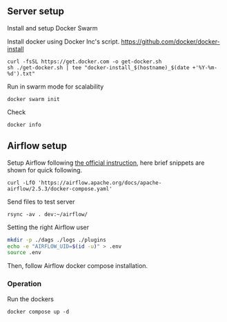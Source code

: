## Server setup

Install and setup Docker Swarm

Install docker using Docker Inc's script.
https://github.com/docker/docker-install

    curl -fsSL https://get.docker.com -o get-docker.sh
    sh ./get-docker.sh | tee "docker-install_$(hostname)_$(date +'%Y-%m-%d').txt"

Run in swarm mode for scalability 

    docker swarm init

Check

    docker info

## Airflow setup 

Setup Airflow following [the official instruction](https://airflow.apache.org/docs/apache-airflow/stable/howto/docker-compose/index.html), here brief snippets are shown for quick following.

    curl -LfO 'https://airflow.apache.org/docs/apache-airflow/2.5.3/docker-compose.yaml'

Send files to test server

    rsync -av . dev:~/airflow/

Setting the right Airflow user

```bash 
mkdir -p ./dags ./logs ./plugins
echo -e "AIRFLOW_UID=$(id -u)" > .env
source .env
```

Then, follow Airflow docker compose installation.

### Operation

Run the dockers

    docker compose up -d